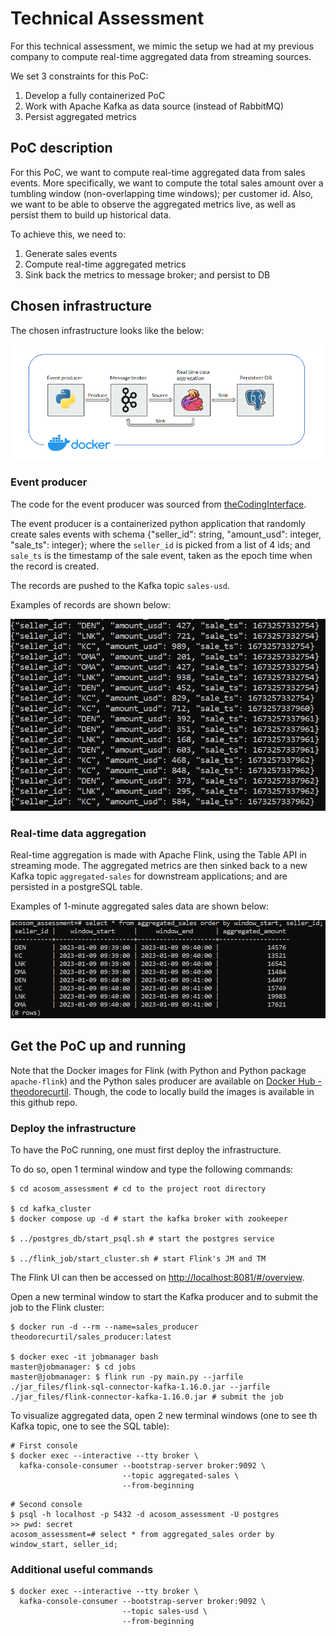 # Technical Assessment

For this technical assessment, we mimic the setup we had at my previous company to compute real-time aggregated data from streaming sources.

We set 3 constraints for this PoC:
1. Develop a fully containerized PoC
2. Work with Apache Kafka as data source (instead of RabbitMQ)
3. Persist aggregated metrics

## PoC description

For this PoC, we want to compute real-time aggregated data from sales events. More specifically, we want to compute the total sales amount over a tumbling window (non-overlapping time windows); per customer id. Also, we want to be able to observe the aggregated metrics live, as well as persist them to build up historical data.

To achieve this, we need to:
1. Generate sales events
2. Compute real-time aggregated metrics
3. Sink back the metrics to message broker; and persist to DB

## Chosen infrastructure

The chosen infrastructure looks like the below:

![](./presentation/pictures/infrastructure.PNG)

### Event producer

The code for the event producer was sourced from [theCodingInterface](https://thecodinginterface.com/blog/kafka-source-sink-with-apache-flink-table-api/).

The event producer is a containerized python application that randomly create sales events with schema {"seller_id": string, "amount_usd": integer, "sale_ts": integer}; where the `seller_id` is picked from a list of 4 ids; and `sale_ts` is the timestamp of the sale event, taken as the epoch time when the record is created.

The records are pushed to the Kafka topic `sales-usd`.

Examples of records are shown below:

![](./presentation/pictures/kafka_raw_data.PNG)

### Real-time data aggregation

Real-time aggregation is made with Apache Flink, using the Table API in streaming mode. The aggregated metrics are then sinked back to a new Kafka topic `aggregated-sales` for downstream applications; and are persisted in a postgreSQL table.

Examples of 1-minute aggregated sales data are shown below:

![](./presentation/pictures/postgres_table.PNG)

## Get the PoC up and running

Note that the Docker images for Flink (with Python and Python package `apache-flink`) and the Python sales producer are available on [Docker Hub - theodorecurtil](https://hub.docker.com/u/theodorecurtil). Though, the code to locally build the images is available in this github repo.

### Deploy the infrastructure

To have the PoC running, one must first deploy the infrastructure.

To do so, open 1 terminal window and type the following commands:

```console
$ cd acosom_assessment # cd to the project root directory

$ cd kafka_cluster
$ docker compose up -d # start the kafka broker with zookeeper

$ ../postgres_db/start_psql.sh # start the postgres service

$ ../flink_job/start_cluster.sh # start Flink's JM and TM
```

The Flink UI can then be accessed on [http://localhost:8081/#/overview](http://localhost:8081/#/overview).

Open a new terminal window to start the Kafka producer and to submit the job to the Flink cluster:

```console
$ docker run -d --rm --name=sales_producer theodorecurtil/sales_producer:latest

$ docker exec -it jobmanager bash
master@jobmanager: $ cd jobs
master@jobmanager: $ flink run -py main.py --jarfile ./jar_files/flink-sql-connector-kafka-1.16.0.jar --jarfile ./jar_files/flink-connector-kafka-1.16.0.jar # submit the job
```

To visualize aggregated data, open 2 new terminal windows (one to see th Kafka topic, one to see the SQL table):

```console
# First console
$ docker exec --interactive --tty broker \
  kafka-console-consumer --bootstrap-server broker:9092 \
                         --topic aggregated-sales \
                         --from-beginning
```

```console
# Second console
$ psql -h localhost -p 5432 -d acosom_assessment -U postgres
>> pwd: secret
acosom_assessment=# select * from aggregated_sales order by window_start, seller_id;
```

### Additional useful commands

```console
$ docker exec --interactive --tty broker \
  kafka-console-consumer --bootstrap-server broker:9092 \
                         --topic sales-usd \
                         --from-beginning
```
